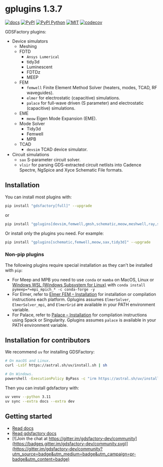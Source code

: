 # gplugins 1.3.7

[![docs](https://github.com/gdsfactory/gplugins/actions/workflows/pages.yml/badge.svg)](https://gdsfactory.github.io/gplugins/)
[![PyPI](https://img.shields.io/pypi/v/gplugins)](https://pypi.org/project/gplugins/)
[![PyPI Python](https://img.shields.io/pypi/pyversions/gplugins.svg)](https://pypi.python.org/pypi/gplugins)
[![MIT](https://img.shields.io/github/license/gdsfactory/gplugins)](https://choosealicense.com/licenses/mit/)
[![codecov](https://img.shields.io/codecov/c/github/gdsfactory/gplugins)](https://codecov.io/gh/gdsfactory/gdsfactory/tree/main/gplugins)

GDSFactory plugins:

- Device simulators
    - Meshing
    - FDTD
        - `Ansys Lumerical`
        - tidy3d
        - Luminescent
        - FDTDz
        - MEEP
    - FEM
        - `femwell` Finite Element Method Solver (heaters, modes, TCAD, RF waveguides).
        - `elmer` for electrostatic (capacitive) simulations.
        - `palace` for full-wave driven (S parameter) and electrostatic (capacitive) simulations.
    - EME
        - `meow` Eigen Mode Expansion (EME).
    - Mode Solver
        - Tidy3d
        - Femwell
        - MPB
    - TCAD
        - `devsim` TCAD device simulator.
- Circuit simulations
    - `sax` S-parameter circuit solver.
    - `vlsir` for parsing GDS-extracted circuit netlists into Cadence Spectre, NgSpice and Xyce Schematic File formats.


## Installation

You can install most plugins with:

```bash
pip install "gdsfactory[full]" --upgrade
```

or

```bash
pip install "gplugins[devsim,femwell,gmsh,schematic,meow,meshwell,ray,sax,tidy3d]" --upgrade
```

Or install only the plugins you need. For example:

```bash
pip install "gplugins[schematic,femwell,meow,sax,tidy3d]" --upgrade

```

### Non-pip plugins

The following plugins require special installation as they can't be installed with `pip`:

- For Meep and MPB you need to use `conda` or `mamba` on MacOS, Linux or [Windows WSL (Windows Subsystem for Linux)](https://learn.microsoft.com/en-us/windows/wsl/install) with `conda install pymeep=*=mpi_mpich_* -c conda-forge -y`
- For Elmer, refer to [Elmer FEM – Installation](https://www.elmerfem.org/blog/binaries/) for installation or compilation instructions each platform. Gplugins assumes `ElmerSolver`, `ElmerSolver_mpi`, and `ElmerGrid` are available in your PATH environment variable.
- For Palace, refer to [Palace – Installation](https://awslabs.github.io/palace/stable/install/) for compilation instructions using Spack or Singularity. Gplugins assumes `palace` is available in your PATH environment variable.

## Installation for contributors

We recommend `uv` for installing GDSFactory:

```bash
# On macOS and Linux.
curl -LsSf https://astral.sh/uv/install.sh | sh
```

```bash
# On Windows.
powershell -ExecutionPolicy ByPass -c "irm https://astral.sh/uv/install.ps1 | iex"
```

Then you can install gdsfactory with:

```bash
uv venv --python 3.11
uv sync --extra docs --extra dev
```


## Getting started

- [Read docs](https://gdsfactory.github.io/gplugins/)
- [Read gdsfactory docs](https://gdsfactory.github.io/gdsfactory/)
- [![Join the chat at https://gitter.im/gdsfactory-dev/community](https://badges.gitter.im/gdsfactory-dev/community.svg)](https://gitter.im/gdsfactory-dev/community?utm_source=badge&utm_medium=badge&utm_campaign=pr-badge&utm_content=badge)

